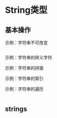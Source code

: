 # String类型


## 基本操作



示例：字符串不可改变

```go


```


示例：字符串的转义字符



示例：字符串的拼接



示例：字符串的索引



示例：字符串的遍历

```go

```



## strings

